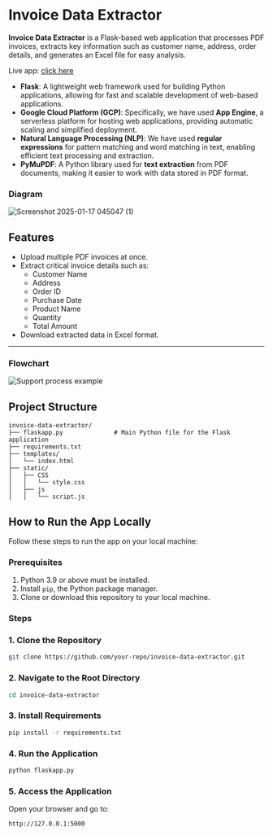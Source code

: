 # Invoice Data Extractor

**Invoice Data Extractor** is a Flask-based web application that processes PDF invoices, extracts key information such as customer name, address, order details, and generates an Excel file for easy analysis.  

Live app: [click here](https://my-projects-408316.el.r.appspot.com/upload)

- **Flask**: A lightweight web framework used for building Python applications, allowing for fast and scalable development of web-based applications.
- **Google Cloud Platform (GCP)**: Specifically, we have used **App Engine**, a serverless platform for hosting web applications, providing automatic scaling and simplified deployment.
- **Natural Language Processing (NLP)**: We have used **regular expressions** for pattern matching and word matching in text, enabling efficient text processing and extraction.
- **PyMuPDF**: A Python library used for **text extraction** from PDF documents, making it easier to work with data stored in PDF format.

### Diagram

![Screenshot 2025-01-17 045047 (1)](https://github.com/user-attachments/assets/69f6f4dd-4149-4dac-a141-80bdd89e3625)

## Features  
- Upload multiple PDF invoices at once.  
- Extract critical invoice details such as:  
  - Customer Name  
  - Address  
  - Order ID  
  - Purchase Date  
  - Product Name  
  - Quantity  
  - Total Amount  
- Download extracted data in Excel format.  

---

### Flowchart

![Support process example](https://github.com/user-attachments/assets/48bc2ba4-8ba4-427a-9c88-58012e31f07b)

## Project Structure

```
invoice-data-extractor/
├── flaskapp.py              # Main Python file for the Flask application
├── requirements.txt         
├── templates/               
│   └── index.html           
├── static/                  
│   ├── CSS                  
│   │   └── style.css       
│   ├── js                   
│   │   └── script.js       
```

## How to Run the App Locally  
Follow these steps to run the app on your local machine:  

### Prerequisites  
1. Python 3.9 or above must be installed.  
2. Install `pip`, the Python package manager.  
3. Clone or download this repository to your local machine.  

### Steps 

### 1. Clone the Repository  
 ```bash
 git clone https://github.com/your-repo/invoice-data-extractor.git
```

### 2. Navigate to the Root Directory  
```bash
cd invoice-data-extractor
```

### 3. Install Requirements  
```bash
pip install -r requirements.txt
```

### 4. Run the Application 
```bash
python flaskapp.py
```

### 5. Access the Application
Open your browser and go to:  
```bash
http://127.0.0.1:5000

